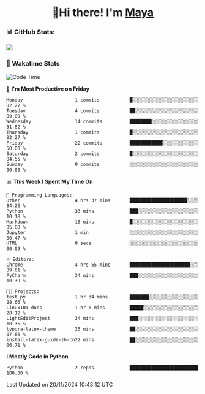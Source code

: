 <h1 align="center">👋Hi there! I'm <a href="https://liumyblog.cn">Maya</a></h1>

### 📊 GitHub Stats:
<p href="https://github.com/anuraghazra/github-readme-stats">
<img align="left" src="https://github-readme-stats.vercel.app/api?username=liumy-lay&show_icons=true&title_color=ffffff&icon_color=ffffff&text_color=ffffff&bg_color=D80835&hide_title=true" />
</p>
<br clear="left"/>

### 🚀 Wakatime Stats
<!--START_SECTION:waka-->
![Code Time](http://img.shields.io/badge/Code%20Time-144%20hrs%2039%20mins-blue)

📅 **I'm Most Productive on Friday** 

```text
Monday                   1 commits           █░░░░░░░░░░░░░░░░░░░░░░░░   02.27 % 
Tuesday                  4 commits           ██░░░░░░░░░░░░░░░░░░░░░░░   09.09 % 
Wednesday                14 commits          ████████░░░░░░░░░░░░░░░░░   31.82 % 
Thursday                 1 commits           █░░░░░░░░░░░░░░░░░░░░░░░░   02.27 % 
Friday                   22 commits          ████████████░░░░░░░░░░░░░   50.00 % 
Saturday                 2 commits           █░░░░░░░░░░░░░░░░░░░░░░░░   04.55 % 
Sunday                   0 commits           ░░░░░░░░░░░░░░░░░░░░░░░░░   00.00 % 
```


📊 **This Week I Spent My Time On** 

```text
💬 Programming Languages: 
Other                    4 hrs 37 mins       █████████████████████░░░░   84.26 % 
Python                   33 mins             ███░░░░░░░░░░░░░░░░░░░░░░   10.18 % 
Markdown                 16 mins             █░░░░░░░░░░░░░░░░░░░░░░░░   05.00 % 
Jupyter                  1 min               ░░░░░░░░░░░░░░░░░░░░░░░░░   00.47 % 
HTML                     0 secs              ░░░░░░░░░░░░░░░░░░░░░░░░░   00.09 % 

🔥 Editors: 
Chrome                   4 hrs 55 mins       ██████████████████████░░░   89.61 % 
PyCharm                  34 mins             ███░░░░░░░░░░░░░░░░░░░░░░   10.39 % 

🐱‍💻 Projects: 
test.py                  1 hr 34 mins        ███████░░░░░░░░░░░░░░░░░░   28.66 % 
Linux101-docs            1 hr 6 mins         █████░░░░░░░░░░░░░░░░░░░░   20.12 % 
LightEditProject         34 mins             ███░░░░░░░░░░░░░░░░░░░░░░   10.35 % 
typora-latex-theme       25 mins             ██░░░░░░░░░░░░░░░░░░░░░░░   07.66 % 
install-latex-guide-zh-cn22 mins             ██░░░░░░░░░░░░░░░░░░░░░░░   06.71 % 
```

**I Mostly Code in Python** 

```text
Python                   2 repos             █████████████████████████   100.00 % 
```




 Last Updated on 20/11/2024 10:43:12 UTC
<!--END_SECTION:waka-->
